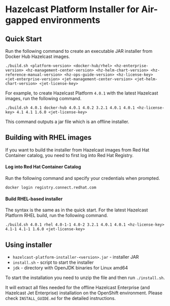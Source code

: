 # Hazelcast Platform Installer for Air-gapped environments

## Quick Start

Run the following command to create an executable JAR installer from Docker Hub Hazelcast images.

	./build.sh <platform-version> <docker-hub/rhel> <hz-enterprise-version> <hz-management-center-version> <hz-helm-chart-version> <hz-reference-manual-version> <hz-ops-guide-version> <hz-license-key> <jet-enterprise-version> <jet-management-center-version> <jet-helm-chart-version> <jet-license-key>

For example, to create Hazelcast Platform `4.0.1` with the latest Hazelcast images, run the following command.

	./build.sh 4.0.1 docker-hub 4.0.1 4.0.2 3.2.1 4.0.1 4.0.1 <hz-license-key> 4.1 4.1 1.6.0 <jet-license-key>

This command outputs a jar file which is an offline installer.

## Building with RHEL images

If you want to build the installer from Hazelcast images from Red Hat Container catalog, you need to first log into Red Hat Registry.

#### Log into Red Hat Container Catalog

Run the following command and specify your credentials when prompted.

	docker login registry.connect.redhat.com

#### Build RHEL-based installer

The syntax is the same as in the quick start. For the latest Hazelcast Platform RHEL build, run the following command.

	./build.sh 4.0.1 rhel 4.0-1-1 4.0-2 3.2.1 4.0.1 4.0.1 <hz-license-key> 4.1-1 4.1-1 1.6.0 <jet-license-key>

## Using installer
- `hazelcast-platform-installer-<version>.jar` - installer JAR
- `install.sh` - script to start the installer
- `jdk` - directory with OpenJDK binaries for Linux amd64

To start the installation you need to unzip the file and then run `./install.sh`.

It will extract all files needed for the offline Hazelcast Enterprise (and Hazelcast Jet Enterprise) installation on the OpenShift environment. Please check `INSTALL_GUIDE.md` for the detailed instructions.
